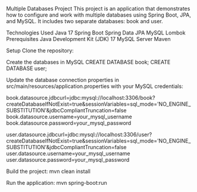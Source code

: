 Multiple Databases Project
This project is an application that demonstrates how to configure and work with multiple databases using Spring Boot, JPA, and MySQL. It includes two separate databases: book and user.

Technologies Used
Java 17
Spring Boot
Spring Data JPA
MySQL
Lombok
Prerequisites
Java Development Kit (JDK) 17
MySQL Server
Maven

Setup
Clone the repository:

Create the databases in MySQL
CREATE DATABASE book;
CREATE DATABASE user;

Update the database connection properties in src/main/resources/application.properties with your MySQL credentials:

book.datasource.jdbcurl=jdbc:mysql://localhost:3306/book?createDatabaseIfNotExist=true&sessionVariables=sql_mode='NO_ENGINE_SUBSTITUTION'&jdbcCompliantTruncation=false
book.datasource.username=your_mysql_username
book.datasource.password=your_mysql_password

user.datasource.jdbcurl=jdbc:mysql://localhost:3306/user?createDatabaseIfNotExist=true&sessionVariables=sql_mode='NO_ENGINE_SUBSTITUTION'&jdbcCompliantTruncation=false
user.datasource.username=your_mysql_username
user.datasource.password=your_mysql_password

Build the project:
mvn clean install

Run the application:
mvn spring-boot:run
